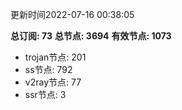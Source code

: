更新时间2022-07-16 00:38:05

**总订阅: 73**
**总节点: 3694**
**有效节点: 1073**
- trojan节点: 201
- ss节点: 792
- v2ray节点: 77
- ssr节点: 3
